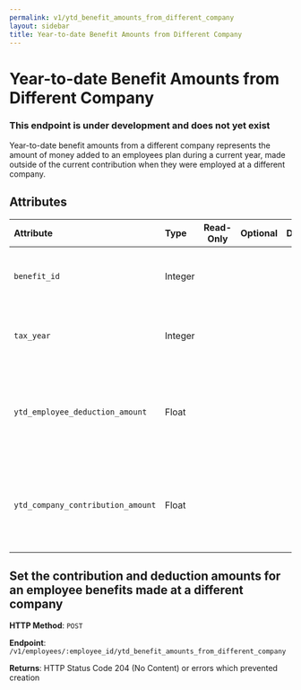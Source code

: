```yaml
---
permalink: v1/ytd_benefit_amounts_from_different_company
layout: sidebar
title: Year-to-date Benefit Amounts from Different Company
---
```


# Year-to-date Benefit Amounts from Different Company
### This endpoint is under development and does not yet exist



Year-to-date benefit amounts from a different company represents the amount of money added to an employees plan during a current year, made outside of the current contribution when they were employed at a different company.

## Attributes

| Attribute                         | Type          | Read-Only | Optional | Default | Description
| :----------                       |:------------- |:---------:|:--------:|:--------|:-------------
| `benefit_id`                      | Integer       |           |          |         | The id for the benefit got from the <a href="/v1/benefits">benefits api.
| `tax_year`                        | Integer       |           |          |         | The tax year for which this amount applies.
| `ytd_employee_deduction_amount`   | Float         |           |          |         | The year-to-date employee deduction made outside the current company.
| `ytd_company_contribution_amount` | Float         |           |          |         | The year-to-date company contribution made outside the current company.

## Set the contribution and deduction amounts for an employee benefits made at a different company

**HTTP Method**: `POST`

**Endpoint**: `/v1/employees/:employee_id/ytd_benefit_amounts_from_different_company`

**Returns**: HTTP Status Code 204 (No Content) or errors which prevented creation
